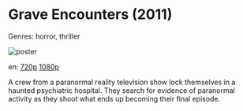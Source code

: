 # Grave Encounters (2011)

Genres: horror, thriller

![poster](http://image.tmdb.org/t/p/w500/gIWvlqOsAM0E6TOHCMP19TmVVLC.jpg)

en:
  [720p](magnet:?xt=urn:btih:E9C688BA732B50928E3AE65A6313052BC8B7EFF2&tr=udp://glotorrents.pw:6969/announce&tr=udp://tracker.opentrackr.org:1337/announce&tr=udp://torrent.gresille.org:80/announce&tr=udp://tracker.openbittorrent.com:80&tr=udp://tracker.coppersurfer.tk:6969&tr=udp://tracker.leechers-paradise.org:6969&tr=udp://p4p.arenabg.ch:1337&tr=udp://tracker.internetwarriors.net:1337)
  [1080p](magnet:?xt=urn:btih:89B3B079F4DE81631D8912D3FB68560B26FF8E41&tr=udp://glotorrents.pw:6969/announce&tr=udp://tracker.opentrackr.org:1337/announce&tr=udp://torrent.gresille.org:80/announce&tr=udp://tracker.openbittorrent.com:80&tr=udp://tracker.coppersurfer.tk:6969&tr=udp://tracker.leechers-paradise.org:6969&tr=udp://p4p.arenabg.ch:1337&tr=udp://tracker.internetwarriors.net:1337)
  


A crew from a paranormal reality television show lock themselves in a haunted psychiatric hospital. They search for evidence of paranormal activity as they shoot what ends up becoming their final episode.
